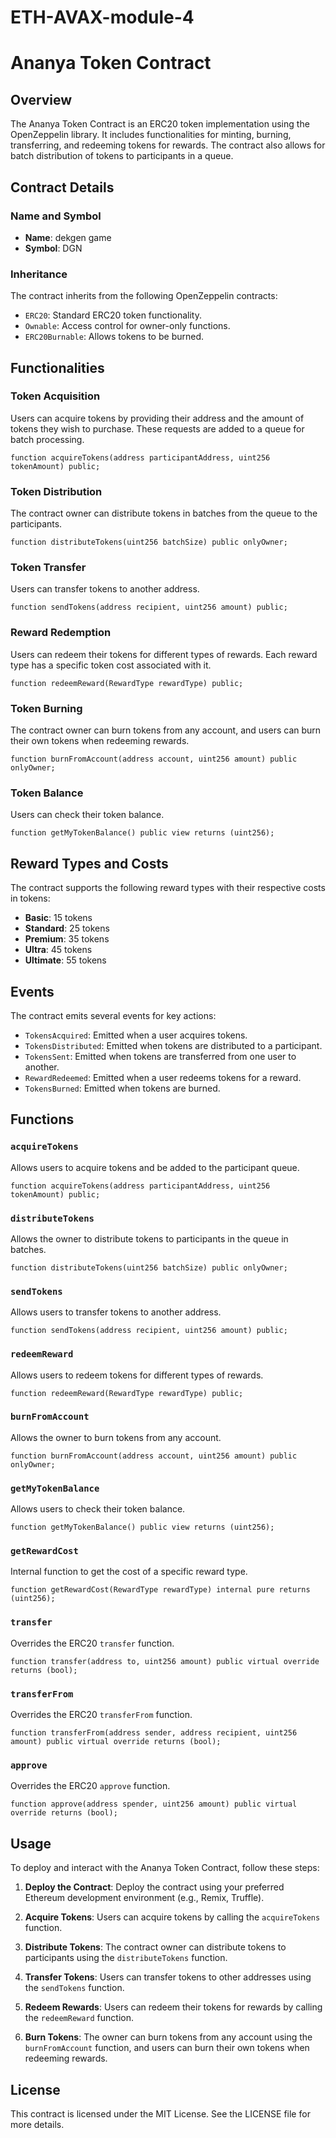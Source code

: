 # ETH-AVAX-module-4
# Ananya Token Contract

## Overview

The Ananya Token Contract is an ERC20 token implementation using the OpenZeppelin library. It includes functionalities for minting, burning, transferring, and redeeming tokens for rewards. The contract also allows for batch distribution of tokens to participants in a queue.

## Contract Details

### Name and Symbol

- **Name**: dekgen game
- **Symbol**: DGN

### Inheritance

The contract inherits from the following OpenZeppelin contracts:
- `ERC20`: Standard ERC20 token functionality.
- `Ownable`: Access control for owner-only functions.
- `ERC20Burnable`: Allows tokens to be burned.

## Functionalities

### Token Acquisition

Users can acquire tokens by providing their address and the amount of tokens they wish to purchase. These requests are added to a queue for batch processing.

```solidity
function acquireTokens(address participantAddress, uint256 tokenAmount) public;
```

### Token Distribution

The contract owner can distribute tokens in batches from the queue to the participants.

```solidity
function distributeTokens(uint256 batchSize) public onlyOwner;
```

### Token Transfer

Users can transfer tokens to another address.

```solidity
function sendTokens(address recipient, uint256 amount) public;
```

### Reward Redemption

Users can redeem their tokens for different types of rewards. Each reward type has a specific token cost associated with it.

```solidity
function redeemReward(RewardType rewardType) public;
```

### Token Burning

The contract owner can burn tokens from any account, and users can burn their own tokens when redeeming rewards.

```solidity
function burnFromAccount(address account, uint256 amount) public onlyOwner;
```

### Token Balance

Users can check their token balance.

```solidity
function getMyTokenBalance() public view returns (uint256);
```

## Reward Types and Costs

The contract supports the following reward types with their respective costs in tokens:

- **Basic**: 15 tokens
- **Standard**: 25 tokens
- **Premium**: 35 tokens
- **Ultra**: 45 tokens
- **Ultimate**: 55 tokens

## Events

The contract emits several events for key actions:

- `TokensAcquired`: Emitted when a user acquires tokens.
- `TokensDistributed`: Emitted when tokens are distributed to a participant.
- `TokensSent`: Emitted when tokens are transferred from one user to another.
- `RewardRedeemed`: Emitted when a user redeems tokens for a reward.
- `TokensBurned`: Emitted when tokens are burned.

## Functions

### `acquireTokens`

Allows users to acquire tokens and be added to the participant queue.

```solidity
function acquireTokens(address participantAddress, uint256 tokenAmount) public;
```

### `distributeTokens`

Allows the owner to distribute tokens to participants in the queue in batches.

```solidity
function distributeTokens(uint256 batchSize) public onlyOwner;
```

### `sendTokens`

Allows users to transfer tokens to another address.

```solidity
function sendTokens(address recipient, uint256 amount) public;
```

### `redeemReward`

Allows users to redeem tokens for different types of rewards.

```solidity
function redeemReward(RewardType rewardType) public;
```

### `burnFromAccount`

Allows the owner to burn tokens from any account.

```solidity
function burnFromAccount(address account, uint256 amount) public onlyOwner;
```

### `getMyTokenBalance`

Allows users to check their token balance.

```solidity
function getMyTokenBalance() public view returns (uint256);
```

### `getRewardCost`

Internal function to get the cost of a specific reward type.

```solidity
function getRewardCost(RewardType rewardType) internal pure returns (uint256);
```

### `transfer`

Overrides the ERC20 `transfer` function.

```solidity
function transfer(address to, uint256 amount) public virtual override returns (bool);
```

### `transferFrom`

Overrides the ERC20 `transferFrom` function.

```solidity
function transferFrom(address sender, address recipient, uint256 amount) public virtual override returns (bool);
```

### `approve`

Overrides the ERC20 `approve` function.

```solidity
function approve(address spender, uint256 amount) public virtual override returns (bool);
```

## Usage

To deploy and interact with the Ananya Token Contract, follow these steps:

1. **Deploy the Contract**: Deploy the contract using your preferred Ethereum development environment (e.g., Remix, Truffle).

2. **Acquire Tokens**: Users can acquire tokens by calling the `acquireTokens` function.

3. **Distribute Tokens**: The contract owner can distribute tokens to participants using the `distributeTokens` function.

4. **Transfer Tokens**: Users can transfer tokens to other addresses using the `sendTokens` function.

5. **Redeem Rewards**: Users can redeem their tokens for rewards by calling the `redeemReward` function.

6. **Burn Tokens**: The owner can burn tokens from any account using the `burnFromAccount` function, and users can burn their own tokens when redeeming rewards.

## License

This contract is licensed under the MIT License. See the LICENSE file for more details.
